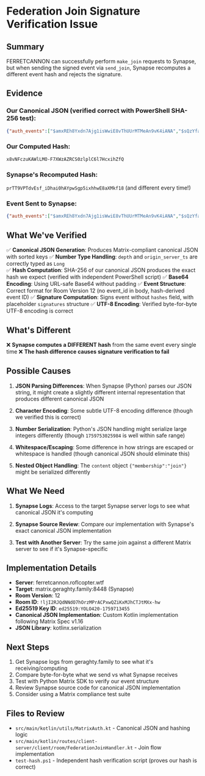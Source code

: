 # Federation Join Signature Verification Issue

## Summary
FERRETCANNON can successfully perform `make_join` requests to Synapse, but when sending the signed event via `send_join`, Synapse recomputes a different event hash and rejects the signature.

## Evidence

### Our Canonical JSON (verified correct with PowerShell SHA-256 test):
```json
{"auth_events":["$amxREh8Yxdn7Ajg1isWwiE8vThUUrMTMeAn9vK4iANA","$sQzYfaDpsQJg93gkc-0KBVzcKgBTjuzPUQ31aGFxEj4"],"content":{"membership":"join"},"depth":1399,"origin_server_ts":1759753025984,"prev_events":["$jtmwoL0SodCgNmjPwlPdhUVsAIA-elkCs_FI6VO78dQ"],"room_id":"!ljI2RJQdNNdO7hOrzMPrACPxwQZiKxMJhCTJtMXx-hw","sender":"@ferretcannon:ferretcannon.roflcopter.wtf","state_key":"@ferretcannon:ferretcannon.roflcopter.wtf","type":"m.room.member"}
```

### Our Computed Hash:
`x8vNFczuKAWlLMO-F7XWzAZRCS0zlplC6l7HcxihZfQ`

### Synapse's Recomputed Hash:
`prTT9VPTdvEsf_iDhai0hAYpwSgp5ixhhwE8aXMkf18` (and different every time!)

### Event Sent to Synapse:
```json
{"auth_events":["$amxREh8Yxdn7Ajg1isWwiE8vThUUrMTMeAn9vK4iANA","$sQzYfaDpsQJg93gkc-0KBVzcKgBTjuzPUQ31aGFxEj4"],"content":{"membership":"join"},"depth":1399,"hashes":{"sha256":"x8vNFczuKAWlLMO-F7XWzAZRCS0zlplC6l7HcxihZfQ"},"origin_server_ts":1759753025984,"prev_events":["$jtmwoL0SodCgNmjPwlPdhUVsAIA-elkCs_FI6VO78dQ"],"room_id":"!ljI2RJQdNNdO7hOrzMPrACPxwQZiKxMJhCTJtMXx-hw","sender":"@ferretcannon:ferretcannon.roflcopter.wtf","signatures":{"ferretcannon.roflcopter.wtf":{"ed25519:YOLO420-1759713455":"LRLJOpeqy3KcH62tFERcuol57nP1GvBCCZtLPDxIs_XaHsj35baWXj5_dg5ipQSYvHogmm2OLMSLLpGwMN6eDQ"}},"state_key":"@ferretcannon:ferretcannon.roflcopter.wtf","type":"m.room.member"}
```

## What We've Verified

✅ **Canonical JSON Generation**: Produces Matrix-compliant canonical JSON with sorted keys
✅ **Number Type Handling**: `depth` and `origin_server_ts` are correctly typed as `Long`  
✅ **Hash Computation**: SHA-256 of our canonical JSON produces the exact hash we expect (verified with independent PowerShell script)
✅ **Base64 Encoding**: Using URL-safe Base64 without padding
✅ **Event Structure**: Correct format for Room Version 12 (no event_id in body, hash-derived event ID)
✅ **Signature Computation**: Signs event without `hashes` field, with placeholder `signatures` structure
✅ **UTF-8 Encoding**: Verified byte-for-byte UTF-8 encoding is correct

## What's Different

❌ **Synapse computes a DIFFERENT hash** from the same event every single time
❌ **The hash difference causes signature verification to fail**

## Possible Causes

1. **JSON Parsing Differences**: When Synapse (Python) parses our JSON string, it might create a slightly different internal representation that produces different canonical JSON
   
2. **Character Encoding**: Some subtle UTF-8 encoding difference (though we verified this is correct)

3. **Number Serialization**: Python's JSON handling might serialize large integers differently (though `1759753025984` is well within safe range)

4. **Whitespace/Escaping**: Some difference in how strings are escaped or whitespace is handled (though canonical JSON should eliminate this)

5. **Nested Object Handling**: The `content` object `{"membership":"join"}` might be serialized differently

## What We Need

1. **Synapse Logs**: Access to the target Synapse server logs to see what canonical JSON it's computing
   
2. **Synapse Source Review**: Compare our implementation with Synapse's exact canonical JSON implementation

3. **Test with Another Server**: Try the same join against a different Matrix server to see if it's Synapse-specific

## Implementation Details

- **Server**: ferretcannon.roflcopter.wtf
- **Target**: matrix.geraghty.family:8448 (Synapse)
- **Room Version**: 12
- **Room ID**: `!ljI2RJQdNNdO7hOrzMPrACPxwQZiKxMJhCTJtMXx-hw`
- **Ed25519 Key ID**: `ed25519:YOLO420-1759713455`
- **Canonical JSON Implementation**: Custom Kotlin implementation following Matrix Spec v1.16
- **JSON Library**: kotlinx.serialization

## Next Steps

1. Get Synapse logs from geraghty.family to see what it's receiving/computing
2. Compare byte-for-byte what we send vs what Synapse receives
3. Test with Python Matrix SDK to verify our event structure
4. Review Synapse source code for canonical JSON implementation
5. Consider using a Matrix compliance test suite

## Files to Review

- `src/main/kotlin/utils/MatrixAuth.kt` - Canonical JSON and hashing logic
- `src/main/kotlin/routes/client-server/client/room/FederationJoinHandler.kt` - Join flow implementation
- `test-hash.ps1` - Independent hash verification script (proves our hash is correct)
